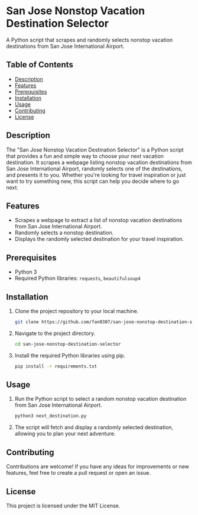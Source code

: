 # San Jose Nonstop Vacation Destination Selector

A Python script that scrapes and randomly selects nonstop vacation destinations from San Jose International Airport.

## Table of Contents

- [Description](#description)
- [Features](#features)
- [Prerequisites](#prerequisites)
- [Installation](#installation)
- [Usage](#usage)
- [Contributing](#contributing)
- [License](#license)

## Description

The "San Jose Nonstop Vacation Destination Selector" is a Python script that provides a fun and simple way to choose your next vacation destination. It scrapes a webpage listing nonstop vacation destinations from San Jose International Airport, randomly selects one of the destinations, and presents it to you. Whether you're looking for travel inspiration or just want to try something new, this script can help you decide where to go next.

## Features

- Scrapes a webpage to extract a list of nonstop vacation destinations from San Jose International Airport.
- Randomly selects a nonstop destination.
- Displays the randomly selected destination for your travel inspiration.

## Prerequisites

- Python 3
- Required Python libraries: `requests`, `beautifulsoup4`

## Installation

1. Clone the project repository to your local machine.
   ```bash
   git clone https://github.com/fan0307/san-jose-nonstop-destination-selector.git
   ```
2. Navigate to the project directory.
   ```bash
   cd san-jose-nonstop-destination-selector
   ```
3. Install the required Python libraries using pip.
   ```bash
   pip install -r requirements.txt
   ```
## Usage
1. Run the Python script to select a random nonstop vacation destination from San Jose International Airport.
   ```bash
   python3 next_destination.py
   ```
2. The script will fetch and display a randomly selected destination, allowing you to plan your next adventure.

## Contributing
Contributions are welcome! If you have any ideas for improvements or new features, feel free to create a pull request or open an issue.

## License
This project is licensed under the MIT License.

